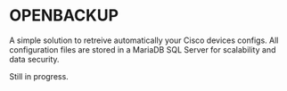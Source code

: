 # OPENBACKUP
A simple solution to retreive automatically your Cisco devices configs. 
All configuration files are stored in a MariaDB SQL Server for scalability and data security.

Still in progress.
